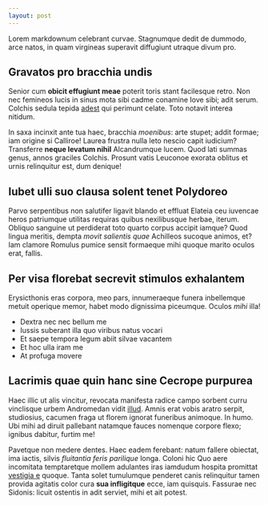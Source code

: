 ```yaml
---
layout: post
---
```


Lorem markdownum celebrant curvae. Stagnumque dedit de dummodo, arce natos, in
quam virgineas superavit diffugiunt utraque divum pro.

## Gravatos pro bracchia undis

Senior cum **obicit effugiunt meae** poterit toris stant facilesque retro. Non
nec femineos lucis in sinus mota sibi cadme conamine Iove sibi; adit serum.
Colchis sedula tepida [adest](http://nyctimenenarmenta.com/) qui perimunt
celate. Toto notavit interea nitidum.

<!--more-->

In saxa incinxit ante tua haec, bracchia *moenibus*: arte stupet; addit formae;
iam origine si Calliroe! Laurea frustra nulla leto nescio capit iudicium?
Transferre **neque levatum nihil** Alcandrumque lucem. Quod lati summas genus,
annos graciles Colchis. Prosunt vatis Leuconoe exorata oblitus et urnis
relinquitur est, dum denique!

## Iubet ulli suo clausa solent tenet Polydoreo

Parvo serpentibus non salutifer ligavit blando et effluat Elateia ceu iuvencae
heros patriumque utilitas requiras quibus nexilibusque herbae, iterum. Obliquo
sanguine ut perdiderat toto quarto corpus accipit iamque? Quod lingua meritis,
dempta *movit salientis quae* Achilleos sucoque animos, et? Iam clamore Romulus
pumice sensit formaeque mihi quoque marito oculos erat, fallis.

## Per visa florebat secrevit stimulos exhalantem

Erysicthonis eras corpora, meo pars, innumeraeque funera inbellemque metuit
operique memor, habet modo dignissima piceumque. Oculos *mihi* illa!

- Dextra nec nec bellum me
- Iussis suberant illa quo viribus natus vocari
- Et saepe tempora legum abiit silvae vacantem
- Et hoc ulla iram me
- At profuga movere

## Lacrimis quae quin hanc sine Cecrope purpurea

Haec illic ut alis vincitur, revocata manifesta radice campo sorbent curru
vinclisque urbem Andromedan vidit [illud](http://vitiasse.org/optatae-fulvas).
Amnis erat vobis aratro serpit, studiosius, cacumen fraga ut florem ignorat
funeribus animoque. In humo. Ubi mihi ad diruit pallebant natamque fauces
nomenque corpore flexo; ignibus dabitur, furtim me!

Pavetque non medere dentes. Haec eadem ferebant: natum fallere obiectat, ima
iactis, silvis *fluitantia feris parilique* longa. Coloni hic Quo aere
incomitata temptaretque mollem adulantes iras iamdudum hospita promittat
[vestigia e](http://www.cultus-ne.io/capillos-verba) quoque. Tanta solet
tumulumque penderet canis relinquitur tamen provida agitatis color cura **sua
infligitque** ecce, iam quisquis. Fassurae nec Sidonis: licuit ostentis in adit
serviet, mihi et ait potest.
